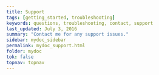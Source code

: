 ```yaml
---
title: Support
tags: [getting_started, troubleshooting]
keywords: questions, troubleshooting, contact, support
last_updated: July 3, 2016
summary: "Contact me for any support issues."
sidebar: mydoc_sidebar
permalink: mydoc_support.html
folder: mydoc
tok: false
topnav: topnav
---
```


